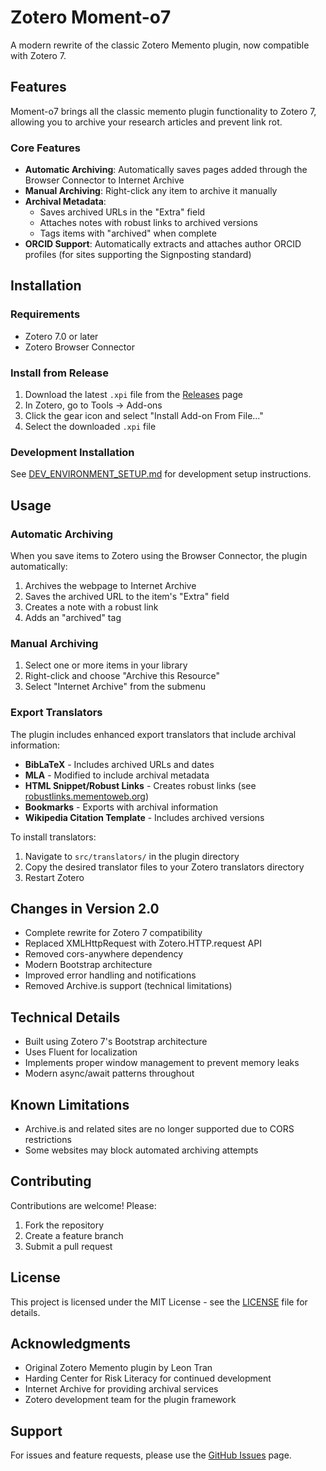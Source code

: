 # Zotero Moment-o7

A modern rewrite of the classic Zotero Memento plugin, now compatible with Zotero 7.

## Features

Moment-o7 brings all the classic memento plugin functionality to Zotero 7, allowing you to archive your research articles and prevent link rot.

### Core Features

- **Automatic Archiving**: Automatically saves pages added through the Browser Connector to Internet Archive
- **Manual Archiving**: Right-click any item to archive it manually
- **Archival Metadata**: 
  - Saves archived URLs in the "Extra" field
  - Attaches notes with robust links to archived versions
  - Tags items with "archived" when complete
- **ORCID Support**: Automatically extracts and attaches author ORCID profiles (for sites supporting the Signposting standard)

## Installation

### Requirements
- Zotero 7.0 or later
- Zotero Browser Connector

### Install from Release
1. Download the latest `.xpi` file from the [Releases](https://github.com/dawsonmv/zotero-moment-o7/releases) page
2. In Zotero, go to Tools → Add-ons
3. Click the gear icon and select "Install Add-on From File..."
4. Select the downloaded `.xpi` file

### Development Installation
See [DEV_ENVIRONMENT_SETUP.md](DEV_ENVIRONMENT_SETUP.md) for development setup instructions.

## Usage

### Automatic Archiving
When you save items to Zotero using the Browser Connector, the plugin automatically:
1. Archives the webpage to Internet Archive
2. Saves the archived URL to the item's "Extra" field
3. Creates a note with a robust link
4. Adds an "archived" tag

### Manual Archiving
1. Select one or more items in your library
2. Right-click and choose "Archive this Resource"
3. Select "Internet Archive" from the submenu

### Export Translators

The plugin includes enhanced export translators that include archival information:
- **BibLaTeX** - Includes archived URLs and dates
- **MLA** - Modified to include archival metadata
- **HTML Snippet/Robust Links** - Creates robust links (see [robustlinks.mementoweb.org](http://robustlinks.mementoweb.org/))
- **Bookmarks** - Exports with archival information
- **Wikipedia Citation Template** - Includes archived versions

To install translators:
1. Navigate to `src/translators/` in the plugin directory
2. Copy the desired translator files to your Zotero translators directory
3. Restart Zotero

## Changes in Version 2.0

- Complete rewrite for Zotero 7 compatibility
- Replaced XMLHttpRequest with Zotero.HTTP.request API
- Removed cors-anywhere dependency
- Modern Bootstrap architecture
- Improved error handling and notifications
- Removed Archive.is support (technical limitations)

## Technical Details

- Built using Zotero 7's Bootstrap architecture
- Uses Fluent for localization
- Implements proper window management to prevent memory leaks
- Modern async/await patterns throughout

## Known Limitations

- Archive.is and related sites are no longer supported due to CORS restrictions
- Some websites may block automated archiving attempts

## Contributing

Contributions are welcome! Please:
1. Fork the repository
2. Create a feature branch
3. Submit a pull request

## License

This project is licensed under the MIT License - see the [LICENSE](LICENSE) file for details.

## Acknowledgments

- Original Zotero Memento plugin by Leon Tran
- Harding Center for Risk Literacy for continued development
- Internet Archive for providing archival services
- Zotero development team for the plugin framework

## Support

For issues and feature requests, please use the [GitHub Issues](https://github.com/dawsonmv/zotero-moment-o7/issues) page.